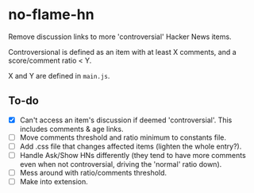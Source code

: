 # no-flame-hn
Remove discussion links to more 'controversial' Hacker News items.

Controversional is defined as an item with at least X comments, and a score/comment ratio < Y. 

X and Y are defined in `main.js`.

## To-do

- [x] Can't access an item's discussion if deemed 'controversial'. This includes comments & age links.
- [ ] Move comments threshold and ratio minimum to constants file.
- [ ] Add .css file that changes affected items (lighten the whole entry?).
- [ ] Handle Ask/Show HNs differently (they tend to have more comments even when not controversial, driving the 'normal' ratio down). 
- [ ] Mess around with ratio/comments threshold. 
- [ ] Make into extension.
